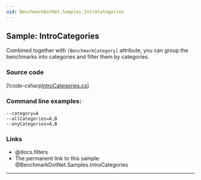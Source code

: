 ```yaml
---
uid: BenchmarkDotNet.Samples.IntroCategories
---
```


## Sample: IntroCategories

Combined together with `[BenchmarkCategory]` attribute, you can group the benchmarks into categories and filter them by categories.

### Source code

[!code-csharp[IntroCategories.cs](../../../samples/BenchmarkDotNet.Samples/IntroCategories.cs)]

### Command line examples:
    
```
--category=A
--allCategories=A,B
--anyCategories=A,B
```

### Links

* @docs.filters
* The permanent link to this sample: @BenchmarkDotNet.Samples.IntroCategories

---